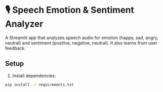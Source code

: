 # 🎙️ Speech Emotion & Sentiment Analyzer

A Streamlit app that analyzes speech audio for emotion (happy, sad, angry, neutral) and sentiment (positive, negative, neutral). It also learns from user feedback.

## Setup

1. Install dependencies:

```bash
pip install -r requirements.txt
